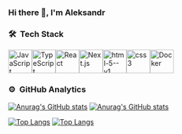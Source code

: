 ### Hi there 👋, I'm Aleksandr

### 🛠 &nbsp;Tech Stack
<div style="display: flex;">
  <img width="48" height="48" src="https://img.icons8.com/color/48/javascript--v1.png" alt="JavaScript" title="JavaScript"/>
  <img width="48" height="48" src="https://img.icons8.com/color/48/typescript.png" alt="TypeScript"  title="TypeScript"/>
  <img width="48" height="48" src="https://img.icons8.com/color/48/react-native.png" alt="React"  title="React"/>
  <img width="48" height="48" src="https://img.icons8.com/color/48/nextjs.png" alt="Next.js" title="Next.js"/>
  <img width="48" height="48" src="https://img.icons8.com/color/48/html-5--v1.png" alt="html-5--v1" title="HTML"/>
  <img width="48" height="48" src="https://img.icons8.com/color/48/css3.png" alt="css3" title="CSS"/>
  <img width="48" height="48" src="https://img.icons8.com/color/48/docker.png" alt="Docker"  title="Docker"/>
</div>


### ⚙️ &nbsp;GitHub Analytics

[![Anurag's GitHub stats](https://github-readme-stats.vercel.app/api?username=kruglyakov-ak&show_icons=true&theme=dark&count_private=true&hide=stars,issues,contribs#gh-dark-mode-only)](https://github.com/kruglyakov-ak#gh-dark-mode-only)
[![Anurag's GitHub stats](https://github-readme-stats.vercel.app/api?username=kruglyakov-ak&show_icons=true&theme=graywhite&count_private=true&hide=stars,issues,contribs#gh-light-mode-only)](https://github.com/kruglyakov-ak#gh-light-mode-only)


[![Top Langs](https://github-readme-stats.vercel.app/api/top-langs/?username=kruglyakov-ak&layout=compact&theme=dar&hide=c%23,Handlebars#gh-dark-mode-only)](https://github.com/kruglyakov-ak#gh-dark-mode-only)
[![Top Langs](https://github-readme-stats.vercel.app/api/top-langs/?username=kruglyakov-ak&layout=compact&theme=graywhite&hide=c%23,Handlebars#gh-light-mode-only)](https://github.com/kruglyakov-ak#gh-light-mode-only)
